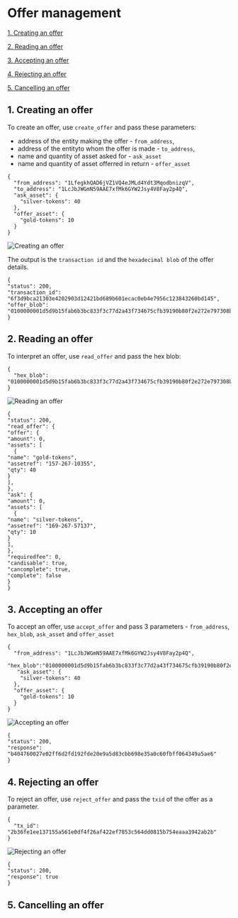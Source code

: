 # Offer management

[1. Creating an offer](#1-creating-an-offer)

[2. Reading an offer](#2-reading-an-offer)

[3. Accepting an offer](#3-accepting-an-offer)

[4. Rejecting an offer](#4-rejecting-an-offer)

[5. Cancelling an offer](#5-cancelling-an-offer)

## 1. Creating an offer
To create an offer, use `create_offer` and pass these parameters:
* address of the entity making the offer - `from_address`, 
* address of the entityto whom the offer is made - `to_address`, 
* name and quantity of asset asked for - `ask_asset` 
* name and quantity of asset offerred in return - `offer_asset`
```
{
  "from_address": "1LfegkhQAD6jVZ1VQ4eJMLd4Ydt3MqodbnizqV",
  "to_address": "1LcJbJWGmN59AAE7xfMk6GYW2Jsy4V8Fay2p4Q",
  "ask_asset": {
    "silver-tokens": 40
  },
  "offer_asset": {
    "gold-tokens": 10
  }
}
```
![Creating an offer](http://www.primechaintech.com/img/api_documentation/create_offer4.png)

The output is the `transaction id` and the `hexadecimal blob` of the offer details.
```
{
"status": 200,
"transaction_id": "6f3d9bca21303e4202903d12421bd689b601ecac0eb4e7956c123843260bd145",
"offer_blob": "0100000001d5d9b15fab6b3bc833f3c77d2a43f734675cfb39190b80f2e272e797308b5e01000000006a473044022005f121a474ec0eae78f80fe0fe5bfb016e12bf59949482f5e964f43b79d00d8f022001f62a8d4785759bf62ca4acc77b9fba69fe88118ff6400e6dbbffadd82a99178321033d1196659ec9c34eaa029393a4847a84b3a6f3caa9d49626f91f60748bb0d84fffffffff0100000000000000003776a9149115494fbc2450905dd05e2c8cd28672617807c388ac1c73706b71945e564ca39292efe316cae288dddf310a000000000000007500000000"
}
```

## 2. Reading an offer
To interpret an offer, use `read_offer` and pass the hex blob:
```
{
  "hex_blob": "0100000001d5d9b15fab6b3bc833f3c77d2a43f734675cfb39190b80f2e272e797308b5e01000000006a473044022005f121a474ec0eae78f80fe0fe5bfb016e12bf59949482f5e964f43b79d00d8f022001f62a8d4785759bf62ca4acc77b9fba69fe88118ff6400e6dbbffadd82a99178321033d1196659ec9c34eaa029393a4847a84b3a6f3caa9d49626f91f60748bb0d84fffffffff0100000000000000003776a9149115494fbc2450905dd05e2c8cd28672617807c388ac1c73706b71945e564ca39292efe316cae288dddf310a000000000000007500000000"
}
```
![Reading an offer](http://www.primechaintech.com/img/api_documentation/read_offer.png)
```
{
"status": 200,
"read_offer": {
"offer": {
"amount": 0,
"assets": [
  {
"name": "gold-tokens",
"assetref": "157-267-10355",
"qty": 40
}
],
},
"ask": {
"amount": 0,
"assets": [
  {
"name": "silver-tokens",
"assetref": "169-267-57137",
"qty": 10
}
],
},
"requiredfee": 0,
"candisable": true,
"cancomplete": true,
"complete": false
}
}
```
## 3. Accepting an offer
To accept an offer, use `accept_offer` and pass 3 parameters - `from_address`, `hex_blob`, `ask_asset` and `offer_asset`
```
{
  "from_address": "1LcJbJWGmN59AAE7xfMk6GYW2Jsy4V8Fay2p4Q",
      "hex_blob":"0100000001d5d9b15fab6b3bc833f3c77d2a43f734675cfb39190b80f2e272e797308b5e01000000006a473044022005f121a474ec0eae78f80fe0fe5bfb016e12bf59949482f5e964f43b79d00d8f022001f62a8d4785759bf62ca4acc77b9fba69fe88118ff6400e6dbbffadd82a99178321033d1196659ec9c34eaa029393a4847a84b3a6f3caa9d49626f91f60748bb0d84fffffffff0100000000000000003776a9149115494fbc2450905dd05e2c8cd28672617807c388ac1c73706b71945e564ca39292efe316cae288dddf310a000000000000007500000000",
   "ask_asset": {
    "silver-tokens": 40
  },
  "offer_asset": {
    "gold-tokens": 10
  }
}
```
![Accepting an offer](http://www.primechaintech.com/img/api_documentation/accept_offer.png)
```
{
"status": 200,
"response": "b404760027e02ff6d2fd192fde20e9a5d83cbb698e35a0c60fbff064349a5ae6"
}
```

## 4. Rejecting an offer
To reject an offer, use `reject_offer` and pass the `txid` of the offer as a parameter.
```
{
  "tx_id": "2b36fe1ee137155a561e0df4f26af422ef7853c564dd0815b754eaaa3942ab2b"
}
```
![Rejecting an offer](http://www.primechaintech.com/img/api_documentation/reject_offer.png)
```
{
"status": 200,
"response": true
}
```

## 5. Cancelling an offer


